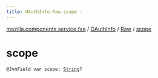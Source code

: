 ```yaml
---
title: OAuthInfo.Raw.scope - 
---
```


[mozilla.components.service.fxa](../../index.html) / [OAuthInfo](../index.html) / [Raw](index.html) / [scope](./scope.html)

# scope

`@JvmField var scope: `[`String`](https://kotlinlang.org/api/latest/jvm/stdlib/kotlin/-string/index.html)`?`
